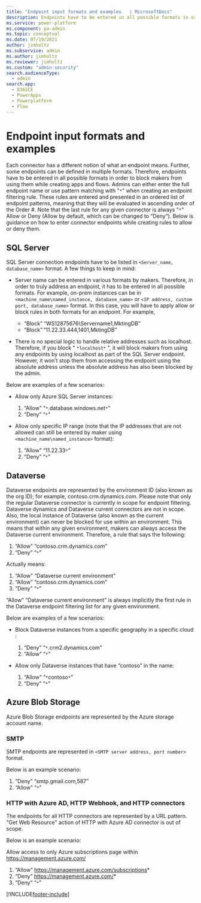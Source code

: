 ```yaml
---
title: "Endpoint input formats and examples   | MicrosoftDocs"
description: Endpoints have to be entered in all possible formats in order to block makers from using them while creating apps and flows.
ms.service: power-platform
ms.component: pa-admin
ms.topic: conceptual
ms.date: 07/19/2021
author: jimholtz
ms.subservice: admin
ms.author: jimholtz
ms.reviewer: jimholtz
ms.custom: "admin-security"
search.audienceType: 
  - admin
search.app:
  - D365CE
  - PowerApps
  - Powerplatform
  - Flow
---
```


# Endpoint input formats and examples 

Each connector has a different notion of what an endpoint means. Further, some endpoints can be defined in multiple formats. Therefore, endpoints have to be entered in all possible formats in order to block makers from using them while creating apps and flows. Admins can either enter the full endpoint name or use pattern matching with "`*`" when creating an endpoint filtering rule. These rules are entered and presented in an ordered list of endpoint patterns, meaning that they will be evaluated in ascending order of the Order #. Note that the last rule for any given connector is always "`*`" Allow or Deny (Allow by default, which can be changed to “Deny”). Below is guidance on how to enter connector endpoints while creating rules to allow or deny them. 

## SQL Server 

SQL Server connection endpoints have to be listed in `<Server_name, database_name>` format. A few things to keep in mind: 

- Server name can be entered in various formats by makers. Therefore, in order to truly address an endpoint, it has to be entered in all possible formats. For example, on-prem instances can be in `<machine_name\named_instance, database_name>` or `<IP address, custom port, database_name>` format. In this case, you will have to apply allow or block rules in both formats for an endpoint. For example,
  - “Block” “WS12875676\Servername1,MktingDB” 
  - “Block” “11.22.33.444,1401,MktingDB” 

- There is no special logic to handle relative addresses such as localhost. Therefore, if you block " `*localhost*` ", it will block makers from using any endpoints by using localhost as part of the SQL Server endpoint. However, it won’t stop them from accessing the endpoint using the absolute address unless the absolute address has also been blocked by the admin. 

Below are examples of a few scenarios: 

- Allow only Azure SQL Server instances: 
  1. “Allow” “`*`.database.windows.net`*`” 
  2. “Deny” “`*`” 

- Allow only specific IP range (note that the IP addresses that are not allowed can still be entered by maker using `<machine_name\named_instance>` format): 
  1. “Allow” “11.22.33`*`” 
  2. “Deny” “`*`” 

## Dataverse 

Dataverse endpoints are represented by the environment ID (also known as the org ID); for example, contoso.crm.dynamics.com. Please note that only the regular Dataverse connector is currently in scope for endpoint filtering. Dataverse dynamics and Dataverse current connectors are not in scope. Also, the local instance of Dataverse (also known as the current environment) can never be blocked for use within an environment. This means that within any given environment, makers can always access the Dataverse current environment. Therefore, a rule that says the following: 

1. “Allow” “contoso.crm.dynamics.com” 
2. “Deny” “`*`” 

Actually means: 

1. “Allow” “Dataverse current environment” 
2. “Allow” “contoso.crm.dynamics.com” 
3. “Deny” “`*`” 

“Allow” “Dataverse current environment” is always implicitly the first rule in the Dataverse endpoint filtering list for any given environment. 

Below are examples of a few scenarios: 

- Block Dataverse instances from a specific geography in a specific cloud : 
  1. “Deny” “`*`.crm2.dynamics.com” 
  2. “Allow” “`*`” 

- Allow only Dataverse instances that have “contoso” in the name: 
  1. “Allow” “`*`contoso`*`” 
  2. “Deny” “`*`” 

## Azure Blob Storage 

Azure Blob Storage endpoints are represented by the Azure storage account name. 

### SMTP 

SMTP endpoints are represented in `<SMTP server address, port number>` format. 

Below is an example scenario: 

1. “Deny” “smtp.gmail.com,587” 
2. “Allow” “`*`” 

### HTTP with Azure AD, HTTP Webhook, and HTTP connectors 

The endpoints for all HTTP connectors are represented by a URL pattern. "Get Web Resource" action of HTTP with Azure AD connector is out of scope. 

Below is an example scenario: 

Allow access to only Azure subscriptions page within https://management.azure.com/ 

1. “Allow” https://management.azure.com/subscriptions* 
2. “Deny” https://management.azure.com/* 
3. “Deny” “`*`” 


[!INCLUDE[footer-include](../includes/footer-banner.md)]
